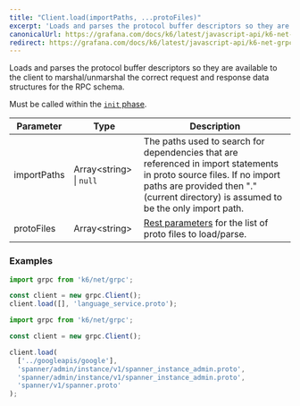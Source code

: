 ```yaml
---
title: "Client.load(importPaths, ...protoFiles)"
excerpt: 'Loads and parses the protocol buffer descriptors so they are available to the client to marshal/unmarshal the correct request and response data structures for the RPC schema.'
canonicalUrl: https://grafana.com/docs/k6/latest/javascript-api/k6-net-grpc/client/client-load/
redirect: https://grafana.com/docs/k6/latest/javascript-api/k6-net-grpc/client/client-load/
---
```


Loads and parses the protocol buffer descriptors so they are available to the client to marshal/unmarshal the correct request and response data structures for the RPC schema.

Must be called within the [`init` phase](/using-k6/test-lifecycle).

| Parameter | Type | Description |
|-----------|------|-------------|
| importPaths | Array&lt;string&gt; \| `null` | The paths used to search for dependencies that are referenced in import statements in proto source files. If no import paths are provided then "." (current directory) is assumed to be the only import path. |
| protoFiles | Array&lt;string&gt; | [Rest parameters](https://developer.mozilla.org/en-US/docs/Web/JavaScript/Reference/Functions/rest_parameters) for the list of proto files to load/parse. |

### Examples

<div class="code-group" data-props='{"labels": ["Simple example"], "lineNumbers": [true]}'>

```javascript
import grpc from 'k6/net/grpc';

const client = new grpc.Client();
client.load([], 'language_service.proto');
```

</div>

<div class="code-group" data-props='{"labels": ["More complex"], "lineNumbers": [true]}'>

```javascript
import grpc from 'k6/net/grpc';

const client = new grpc.Client();

client.load(
  ['../googleapis/google'],
  'spanner/admin/instance/v1/spanner_instance_admin.proto',
  'spanner/admin/instance/v1/spanner_instance_admin.proto',
  'spanner/v1/spanner.proto'
);
```

</div>
